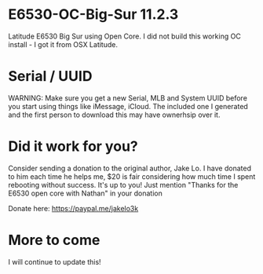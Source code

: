 # E6530-OC-Big-Sur 11.2.3
Latitude E6530 Big Sur using Open Core. I did not build this working OC install - I got it from OSX Latitude.

# Serial / UUID
WARNING: Make sure you get a new Serial, MLB and System UUID before you start using things like iMessage, iCloud. The included one I generated and the first person to download this may have ownerhsip over it.

# Did it work for you? 
Consider sending a donation to the original author, Jake Lo. I have donated to him each time he helps me, $20 is fair considering how much time I spent rebooting without success. It's up to you! Just mention "Thanks for the E6530 open core with Nathan" in your donation

Donate here: https://paypal.me/jakelo3k

# More to come
I will continue to update this!
